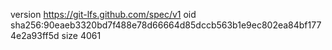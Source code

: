 version https://git-lfs.github.com/spec/v1
oid sha256:90eaeb3320bd7f488e78d66664d85dccb563b1e9ec802ea84bf1774e2a93ff5d
size 4061
